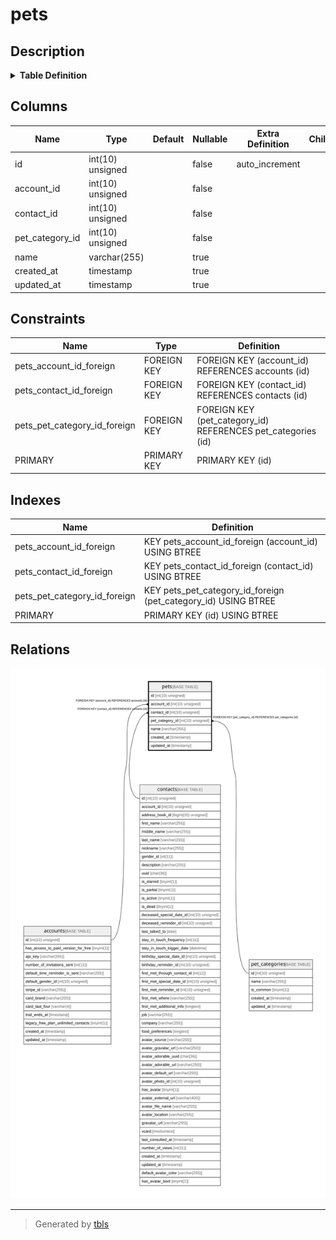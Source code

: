 # pets

## Description

<details>
<summary><strong>Table Definition</strong></summary>

```sql
CREATE TABLE `pets` (
  `id` int(10) unsigned NOT NULL AUTO_INCREMENT,
  `account_id` int(10) unsigned NOT NULL,
  `contact_id` int(10) unsigned NOT NULL,
  `pet_category_id` int(10) unsigned NOT NULL,
  `name` varchar(255) COLLATE utf8mb4_unicode_ci DEFAULT NULL,
  `created_at` timestamp NULL DEFAULT NULL,
  `updated_at` timestamp NULL DEFAULT NULL,
  PRIMARY KEY (`id`),
  KEY `pets_account_id_foreign` (`account_id`),
  KEY `pets_contact_id_foreign` (`contact_id`),
  KEY `pets_pet_category_id_foreign` (`pet_category_id`),
  CONSTRAINT `pets_account_id_foreign` FOREIGN KEY (`account_id`) REFERENCES `accounts` (`id`) ON DELETE CASCADE,
  CONSTRAINT `pets_contact_id_foreign` FOREIGN KEY (`contact_id`) REFERENCES `contacts` (`id`) ON DELETE CASCADE,
  CONSTRAINT `pets_pet_category_id_foreign` FOREIGN KEY (`pet_category_id`) REFERENCES `pet_categories` (`id`) ON DELETE CASCADE
) ENGINE=InnoDB DEFAULT CHARSET=utf8mb4 COLLATE=utf8mb4_unicode_ci
```

</details>

## Columns

| Name | Type | Default | Nullable | Extra Definition | Children | Parents | Comment |
| ---- | ---- | ------- | -------- | --------------- | -------- | ------- | ------- |
| id | int(10) unsigned |  | false | auto_increment |  |  |  |
| account_id | int(10) unsigned |  | false |  |  | [accounts](accounts.md) |  |
| contact_id | int(10) unsigned |  | false |  |  | [contacts](contacts.md) |  |
| pet_category_id | int(10) unsigned |  | false |  |  | [pet_categories](pet_categories.md) |  |
| name | varchar(255) |  | true |  |  |  |  |
| created_at | timestamp |  | true |  |  |  |  |
| updated_at | timestamp |  | true |  |  |  |  |

## Constraints

| Name | Type | Definition |
| ---- | ---- | ---------- |
| pets_account_id_foreign | FOREIGN KEY | FOREIGN KEY (account_id) REFERENCES accounts (id) |
| pets_contact_id_foreign | FOREIGN KEY | FOREIGN KEY (contact_id) REFERENCES contacts (id) |
| pets_pet_category_id_foreign | FOREIGN KEY | FOREIGN KEY (pet_category_id) REFERENCES pet_categories (id) |
| PRIMARY | PRIMARY KEY | PRIMARY KEY (id) |

## Indexes

| Name | Definition |
| ---- | ---------- |
| pets_account_id_foreign | KEY pets_account_id_foreign (account_id) USING BTREE |
| pets_contact_id_foreign | KEY pets_contact_id_foreign (contact_id) USING BTREE |
| pets_pet_category_id_foreign | KEY pets_pet_category_id_foreign (pet_category_id) USING BTREE |
| PRIMARY | PRIMARY KEY (id) USING BTREE |

## Relations

![er](pets.svg)

---

> Generated by [tbls](https://github.com/k1LoW/tbls)
